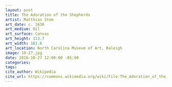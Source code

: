 ```yaml
---
layout: post
title: The Adoration of the Shepherds
artist: Matthias Stom
art_date: c. 1636
art_medium: Oil
art_surface: Canvas
art_height: 113.7
art_width: 161.6
art_location: North Carolina Museum of Art, Raleigh
image: 10-27.jpg
date: 2016-10-27 12:00:00 -05:00
categories:
tags:
cite_author: Wikipedia
cite_url: https://commons.wikimedia.org/wiki/File:The_Adoration_of_the_Shepherds_-_Matthias_Stom_(Stomer)_-_Google_Cultural_Institute.jpg
---
```

